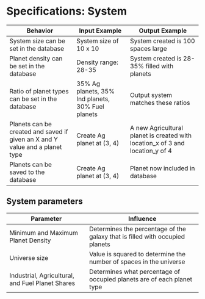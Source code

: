 # Specifications: System
| Behavior | Input Example | Output Example |
| --- | --- | --- |
| System size can be set in the database | System size of 10 x 10 | System created is 100 spaces large |
| Planet density can be set in the database | Density range: 28-35 | System created is 28-35% filled with planets |
| Ratio of planet types can be set in the database | 35% Ag planets, 35% Ind planets, 30% Fuel planets | Output system matches these ratios |
| Planets can be created and saved if given an X and Y value and a planet type | Create Ag planet at (3, 4) | A new Agricultural planet is created with location_x of 3 and location_y of 4 |
| Planets can be saved to the database | Create Ag planet at (3, 4) | Planet now included in database |


## System parameters
| Parameter | Influence |
| -- | -- |
| Minimum and Maximum Planet Density | Determines the percentage of the galaxy that is filled with occupied planets |
| Universe size | Value is squared to determine the number of spaces in the universe |
| Industrial, Agricultural, and Fuel Planet Shares | Determines what percentage of occupied planets are of each planet type |
